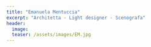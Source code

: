 ```yaml
---
title: "Emanuela Mentuccia"
excerpt: "Architetta - Light designer - Scenografa"
header:
  image:
  teaser: /assets/images/EM.jpg
---
```

